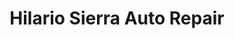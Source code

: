 ---
title: "Hilario Sierra Auto Repair"
url: /houston/hilario-sierra-auto-repair/
shop: Autowerkstatt
---